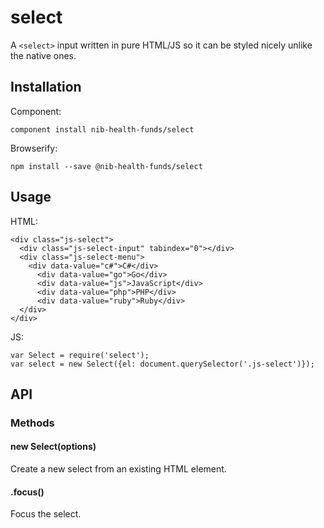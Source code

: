 # select

A `<select>` input written in pure HTML/JS so it can be styled nicely unlike the native ones.

## Installation 

Component:

    component install nib-health-funds/select
    
Browserify:

    npm install --save @nib-health-funds/select
    
## Usage

HTML:

    <div class="js-select">
      <div class="js-select-input" tabindex="0"></div>
      <div class="js-select-menu">
        <div data-value="c#">C#</div>
          <div data-value="go">Go</div>
          <div data-value="js">JavaScript</div>
          <div data-value="php">PHP</div>
          <div data-value="ruby">Ruby</div>
      </div>
    </div>
    
JS:

    var Select = require('select');
    var select = new Select({el: document.querySelector('.js-select')});
    
## API

### Methods

#### new Select(options)

Create a new select from an existing HTML element.

#### .focus()

Focus the select.
